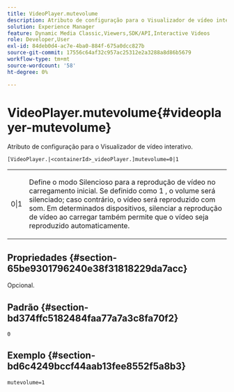 ```yaml
---
title: VideoPlayer.mutevolume
description: Atributo de configuração para o Visualizador de vídeo interativo.
solution: Experience Manager
feature: Dynamic Media Classic,Viewers,SDK/API,Interactive Videos
role: Developer,User
exl-id: 84deb0d4-ac7e-4ba0-884f-675a0dcc827b
source-git-commit: 17556c64af32c957ac25312e2a3288a8d86b5679
workflow-type: tm+mt
source-wordcount: '58'
ht-degree: 0%

---
```


# VideoPlayer.mutevolume{#videoplayer-mutevolume}

Atributo de configuração para o Visualizador de vídeo interativo.

`[VideoPlayer.|<containerId>_videoPlayer.]mutevolume=0|1`

<table id="table_2A4F898BBF88417DB0834B7F78637F5D"> 
 <tbody> 
  <tr> 
   <td colname="col1"> <p> <span class="codeph"> 0|1 </span> </p> </td> 
   <td colname="col2"> <p> Define o modo Silencioso para a reprodução de vídeo no carregamento inicial. Se definido como <span class="codeph"> 1 </span>, o volume será silenciado; caso contrário, o vídeo será reproduzido com som. Em determinados dispositivos, silenciar a reprodução de vídeo ao carregar também permite que o vídeo seja reproduzido automaticamente. </p> </td> 
  </tr> 
 </tbody> 
</table>

## Propriedades {#section-65be9301796240e38f31818229da7acc}

Opcional.

## Padrão {#section-bd374ffc5182484faa77a7a3c8fa70f2}

`0`

## Exemplo {#section-bd6c4249bccf44aab13fee8552f5a8b3}

`mutevolume=1`
